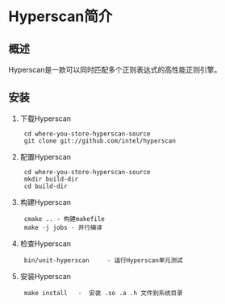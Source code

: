 # Hyperscan简介

## 概述
Hyperscan是一款可以同时匹配多个正则表达式的高性能正则引擎。

## 安装
1. 下载Hyperscan

		cd where-you-store-hyperscan-source
		git clone git://github.com/intel/hyperscan

2. 配置Hyperscan

		cd where-you-store-hyperscan-source
		mkdir build-dir
		cd build-dir

3. 构建Hyperscan

		cmake .. - 构建makefile
		make -j jobs - 并行编译

4. 检查Hyperscan

		bin/unit-hyperscan     - 运行Hyperscan单元测试

5. 安装Hyperscan

		make install   -  安装 .so .a .h 文件到系统目录
